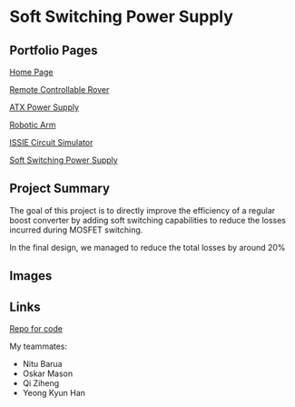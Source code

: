 # Soft Switching Power Supply

## Portfolio Pages

[Home Page](index.md)

[Remote Controllable Rover](Rover.md)

[ATX Power Supply](ATX.md)

[Robotic Arm](RoboticArm.md)

[ISSIE Circuit Simulator](Issie.md)

[Soft Switching Power Supply](SoftSwitching.md)

## Project Summary

The goal of this project is to directly improve the efficiency of a regular boost converter by adding soft switching capabilities to reduce the losses incurred during MOSFET switching.

In the final design, we managed to reduce the total losses by around 20%

## Images

## Links

[Repo for code](https://imperiallondon-my.sharepoint.com/personal/ykh19_ic_ac_uk/_layouts/15/onedrive.aspx?id=%2Fpersonal%2Fykh19%5Fic%5Fac%5Fuk%2FDocuments%2F3rd%20Year%20Group%20Project%20Soft%20Switching%20Converter&FolderCTID=0x012000753EFD42AF7D9F489B4D5C625CE104D6)

My teammates:

- Nitu Barua
- Oskar Mason
- Qi Ziheng
- Yeong Kyun Han
